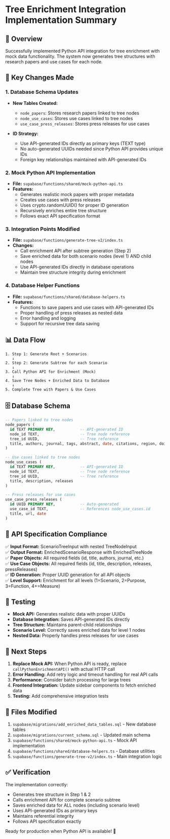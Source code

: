 # Tree Enrichment Integration Implementation Summary

## 🎯 Overview

Successfully implemented Python API integration for tree enrichment with mock data functionality. The system now generates tree structures with research papers and use cases for each node.

## 🔧 Key Changes Made

### 1. Database Schema Updates

- **New Tables Created:**

  - `node_papers`: Stores research papers linked to tree nodes
  - `node_use_cases`: Stores use cases linked to tree nodes
  - `use_case_press_releases`: Stores press releases for use cases

- **ID Strategy:**
  - Use API-generated IDs directly as primary keys (TEXT type)
  - No auto-generated UUIDs needed since Python API provides unique IDs
  - Foreign key relationships maintained with API-generated IDs

### 2. Mock Python API Implementation

- **File:** `supabase/functions/shared/mock-python-api.ts`
- **Features:**
  - Generates realistic mock papers with proper metadata
  - Creates use cases with press releases
  - Uses crypto.randomUUID() for proper ID generation
  - Recursively enriches entire tree structure
  - Follows exact API specification format

### 3. Integration Points Modified

- **File:** `supabase/functions/generate-tree-v2/index.ts`
- **Changes:**
  - Call enrichment API after subtree generation (Step 2)
  - Save enriched data for both scenario nodes (level 1) AND child nodes
  - Use API-generated IDs directly in database operations
  - Maintain tree structure integrity during enrichment

### 4. Database Helper Functions

- **File:** `supabase/functions/shared/database-helpers.ts`
- **Features:**
  - Functions to save papers and use cases with API-generated IDs
  - Proper handling of press releases as nested data
  - Error handling and logging
  - Support for recursive tree data saving

## 📊 Data Flow

```
1. Step 1: Generate Root + Scenarios
   ↓
2. Step 2: Generate Subtree for each Scenario
   ↓
3. Call Python API for Enrichment (Mock)
   ↓
4. Save Tree Nodes + Enriched Data to Database
   ↓
5. Complete Tree with Papers & Use Cases
```

## 🗄️ Database Schema

```sql
-- Papers linked to tree nodes
node_papers (
  id TEXT PRIMARY KEY,           -- API-generated ID
  node_id TEXT,                  -- Tree node reference
  tree_id UUID,                  -- Tree reference
  title, authors, journal, tags, abstract, date, citations, region, doi, url
)

-- Use cases linked to tree nodes
node_use_cases (
  id TEXT PRIMARY KEY,           -- API-generated ID
  node_id TEXT,                  -- Tree node reference
  tree_id UUID,                  -- Tree reference
  title, description, releases
)

-- Press releases for use cases
use_case_press_releases (
  id UUID PRIMARY KEY,           -- Auto-generated
  use_case_id TEXT,              -- References node_use_cases.id
  title, url, date
)
```

## 🎯 API Specification Compliance

✅ **Input Format:** ScenarioTreeInput with nested TreeNodeInput  
✅ **Output Format:** EnrichedScenarioResponse with EnrichedTreeNode  
✅ **Paper Objects:** All required fields (id, title, authors, journal, etc.)  
✅ **Use Case Objects:** All required fields (id, title, description, releases, pressReleases)  
✅ **ID Generation:** Proper UUID generation for all API objects  
✅ **Level Support:** Enrichment for all levels (1=Scenario, 2=Purpose, 3=Function, 4+=Measure)

## 🧪 Testing

- **Mock API:** Generates realistic data with proper UUIDs
- **Database Integration:** Saves API-generated IDs directly
- **Tree Structure:** Maintains parent-child relationships
- **Scenario Level:** Correctly saves enriched data for level 1 nodes
- **Nested Data:** Properly handles press releases for use cases

## 🔄 Next Steps

1. **Replace Mock API:** When Python API is ready, replace `callPythonEnrichmentAPI()` with actual HTTP call
2. **Error Handling:** Add retry logic and timeout handling for real API calls
3. **Performance:** Consider batch processing for large trees
4. **Frontend Integration:** Update sidebar components to fetch enriched data
5. **Testing:** Add comprehensive integration tests

## 📝 Files Modified

1. `supabase/migrations/add_enriched_data_tables.sql` - New database tables
2. `supabase/migrations/current_schema.sql` - Updated main schema
3. `supabase/functions/shared/mock-python-api.ts` - Mock API implementation
4. `supabase/functions/shared/database-helpers.ts` - Database utilities
5. `supabase/functions/generate-tree-v2/index.ts` - Main integration logic

## ✅ Verification

The implementation correctly:

- Generates tree structure in Step 1 & 2
- Calls enrichment API for complete scenario subtree
- Saves enriched data for ALL nodes (including scenario level)
- Uses API-generated IDs as primary keys
- Maintains referential integrity
- Follows API specification exactly

Ready for production when Python API is available! 🚀
